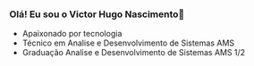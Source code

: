 ### Olá! Eu sou o Victor Hugo Nascimento👋

-  Apaixonado por tecnologia
-  Técnico em Analise e Desenvolvimento de Sistemas AMS 
-  Graduação Analise e Desenvolvimento de Sistemas AMS 1/2


